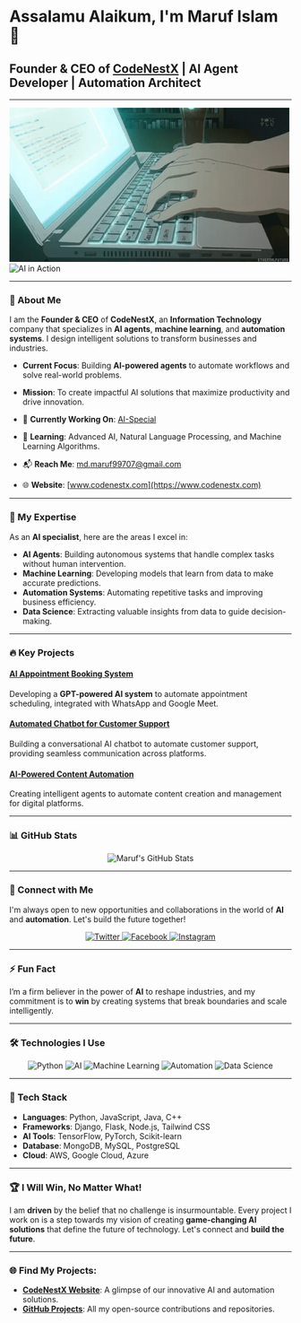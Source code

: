 # Assalamu Alaikum, I'm **Maruf Islam** 👋

## Founder & CEO of [CodeNestX](https://www.codenestx.com) | AI Agent Developer | Automation Architect

---

![AI in Action](https://github.com/Ayanokoji99707/yeaminbin.github.io/blob/main/images/animesher.com_code-computer-html-197855.gif?raw=true)
![AI in Action](![image](https://github.com/user-attachments/assets/813ca9fe-4adb-439b-9cd8-27d28de1ba13))

---

### 🌟 About Me
I am the **Founder & CEO** of **CodeNestX**, an **Information Technology** company that specializes in **AI agents**, **machine learning**, and **automation systems**. I design intelligent solutions to transform businesses and industries. 

- **Current Focus**: Building **AI-powered agents** to automate workflows and solve real-world problems.
- **Mission**: To create impactful AI solutions that maximize productivity and drive innovation.

- 🔭 **Currently Working On**: [AI-Special](https://github.com/maruf7705/ai-special-edit.git)  
- 🌱 **Learning**: Advanced AI, Natural Language Processing, and Machine Learning Algorithms.
- 📬 **Reach Me**: [md.maruf99707@gmail.com](mailto:md.maruf99707@gmail.com)
- 🌐 **Website**: [www.codenestx.com](https://www.codenestx.com)

---

### 🚀 My Expertise

As an **AI specialist**, here are the areas I excel in:

- **AI Agents**: Building autonomous systems that handle complex tasks without human intervention.
- **Machine Learning**: Developing models that learn from data to make accurate predictions.
- **Automation Systems**: Automating repetitive tasks and improving business efficiency.
- **Data Science**: Extracting valuable insights from data to guide decision-making.

---

### 🔥 Key Projects

#### **[AI Appointment Booking System](https://github.com/maruf7705/ai-special-edit.git)**
Developing a **GPT-powered AI system** to automate appointment scheduling, integrated with WhatsApp and Google Meet.

#### **[Automated Chatbot for Customer Support](https://github.com/maruf7705/chatbot-support-system.git)**
Building a conversational AI chatbot to automate customer support, providing seamless communication across platforms.

#### **[AI-Powered Content Automation](https://github.com/maruf7705/ai-content-automation.git)**
Creating intelligent agents to automate content creation and management for digital platforms.

---

### 📊 GitHub Stats

<p align="center">
  <img src="https://github-readme-stats.vercel.app/api?username=maruf7705&show_icons=true&count_private=true&theme=dracula" alt="Maruf's GitHub Stats" />
</p>

---

### 🤝 Connect with Me

I'm always open to new opportunities and collaborations in the world of **AI** and **automation**. Let's build the future together!

<p align="center">
  <a href="https://twitter.com/sadikmaruf99707" target="_blank">
    <img src="https://img.shields.io/badge/Twitter-%231DA1F2.svg?&style=for-the-badge&logo=twitter&logoColor=white" alt="Twitter"/>
  </a>
  <a href="https://fb.com/sadikmaruf99707" target="_blank">
    <img src="https://img.shields.io/badge/Facebook-%231877F2.svg?&style=for-the-badge&logo=facebook&logoColor=white" alt="Facebook"/>
  </a>
  <a href="https://instagram.com/sadikmaruf99707" target="_blank">
    <img src="https://img.shields.io/badge/Instagram-%23E4405F.svg?&style=for-the-badge&logo=instagram&logoColor=white" alt="Instagram"/>
  </a>
</p>

---

### ⚡ Fun Fact

I’m a firm believer in the power of **AI** to reshape industries, and my commitment is to **win** by creating systems that break boundaries and scale intelligently.

---

### 🛠️ Technologies I Use

<p align="center">
  <img src="https://img.shields.io/badge/Python-%2314354C.svg?&style=for-the-badge&logo=python&logoColor=white" alt="Python"/>
  <img src="https://img.shields.io/badge/AI-%23FF6F00.svg?&style=for-the-badge&logo=python&logoColor=white" alt="AI"/>
  <img src="https://img.shields.io/badge/Machine%20Learning-%2304C2C9.svg?&style=for-the-badge&logo=python&logoColor=white" alt="Machine Learning"/>
  <img src="https://img.shields.io/badge/Automation-%23FFAB00.svg?&style=for-the-badge&logo=python&logoColor=white" alt="Automation"/>
  <img src="https://img.shields.io/badge/Data%20Science-%2333B0FF.svg?&style=for-the-badge&logo=python&logoColor=white" alt="Data Science"/>
</p>

---

### 🚀 Tech Stack

- **Languages**: Python, JavaScript, Java, C++
- **Frameworks**: Django, Flask, Node.js, Tailwind CSS
- **AI Tools**: TensorFlow, PyTorch, Scikit-learn
- **Database**: MongoDB, MySQL, PostgreSQL
- **Cloud**: AWS, Google Cloud, Azure

---

### 🏆 I Will Win, No Matter What!

I am **driven** by the belief that no challenge is insurmountable. Every project I work on is a step towards my vision of creating **game-changing AI solutions** that define the future of technology. Let's connect and **build the future**.

---

### 🌐 Find My Projects:

- **[CodeNestX Website](https://www.codenestx.com)**: A glimpse of our innovative AI and automation solutions.
- **[GitHub Projects](https://github.com/maruf7705)**: All my open-source contributions and repositories.

